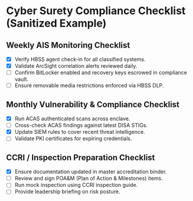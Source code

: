 # Cyber Surety Compliance Checklist (Sanitized Example)

## Weekly AIS Monitoring Checklist
- [x] Verify HBSS agent check-in for all classified systems.
- [x] Validate ArcSight correlation alerts reviewed daily.
- [ ] Confirm BitLocker enabled and recovery keys escrowed in compliance vault.
- [ ] Ensure removable media restrictions enforced via HBSS DLP.

## Monthly Vulnerability & Compliance Checklist
- [x] Run ACAS authenticated scans across enclave.
- [ ] Cross-check ACAS findings against latest DISA STIGs.
- [x] Update SIEM rules to cover recent threat intelligence.
- [ ] Validate PKI certificates for expiring credentials.

## CCRI / Inspection Preparation Checklist
- [x] Ensure documentation updated in master accreditation binder.
- [ ] Review and sign POA&M (Plan of Action & Milestones) items.
- [ ] Run mock inspection using CCRI inspection guide.
- [ ] Provide leadership briefing on risk posture.
